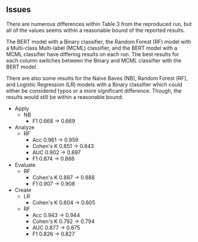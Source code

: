 ## Issues

There are numerous differences within Table 3 from the reproduced run, but all of the values seems within a reasonable bound of the reported results.

The BERT model with a Binary classifier, the Random Forest (RF) model with a Multi-class Multi-label (MCML) classifier, and the BERT model with a MCML classifier have differing results on each run. The best results for each column switches between the Binary and MCML classifier with the BERT model.

There are also some results for the Naive Baves (NB), Random Forest (RF), and Logistic Regression (LR) models with a Binary classifier which could either be considered typos or a more significant difference. Though, the results would still be within a reasonable bound:

* Apply
    * NB
        * F1 0.668 -> 0.669
* Analyze
    * RF
        * Acc 0.961 -> 0.959
        * Cohen's K 0.851 -> 0.843
        * AUC 0.902 -> 0.897
        * F1 0.874 -> 0.866
* Evaluate
    * RF
        * Cohen's K 0.887 -> 0.888
        * F1 0.907 -> 0.908
* Create
    * LR
        * Cohen's K 0.604 -> 0.605
    * RF
        * Acc 0.943 -> 0.944
        * Cohen's K 0.792 -> 0.794
        * AUC 0.877 -> 0.875
        * F1 0.826 -> 0.827
